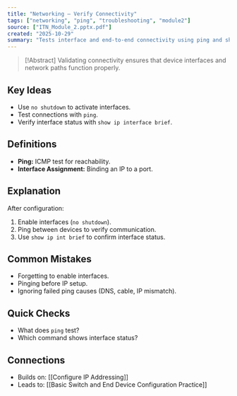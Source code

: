 ```yaml
---
title: "Networking – Verify Connectivity"
tags: ["networking", "ping", "troubleshooting", "module2"]
source: ["ITN_Module_2.pptx.pdf"]
created: "2025-10-29"
summary: "Tests interface and end-to-end connectivity using ping and show commands."
---
```


> [!Abstract]
> Validating connectivity ensures that device interfaces and network paths function properly.

## Key Ideas
- Use `no shutdown` to activate interfaces.  
- Test connections with `ping`.  
- Verify interface status with `show ip interface brief`.  

## Definitions
- **Ping:** ICMP test for reachability.  
- **Interface Assignment:** Binding an IP to a port.  

## Explanation
After configuration:  
1. Enable interfaces (`no shutdown`).  
2. Ping between devices to verify communication.  
3. Use `show ip int brief` to confirm interface status.  

## Common Mistakes
- Forgetting to enable interfaces.  
- Pinging before IP setup.  
- Ignoring failed ping causes (DNS, cable, IP mismatch).  

## Quick Checks
- What does `ping` test?  
- Which command shows interface status?  

## Connections
- Builds on: [[Configure IP Addressing]]  
- Leads to: [[Basic Switch and End Device Configuration Practice]]